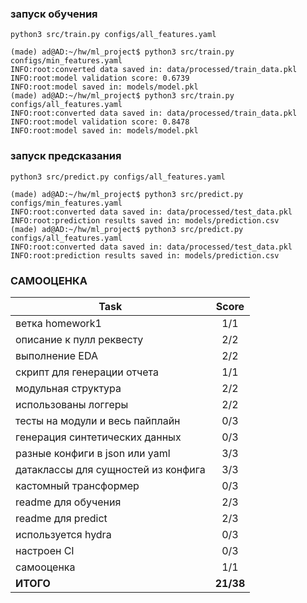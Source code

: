 ### запуск обучения
```
python3 src/train.py configs/all_features.yaml
```
```console
(made) ad@AD:~/hw/ml_project$ python3 src/train.py configs/min_features.yaml
INFO:root:converted data saved in: data/processed/train_data.pkl
INFO:root:model validation score: 0.6739
INFO:root:model saved in: models/model.pkl
(made) ad@AD:~/hw/ml_project$ python3 src/train.py configs/all_features.yaml
INFO:root:converted data saved in: data/processed/train_data.pkl
INFO:root:model validation score: 0.8478
INFO:root:model saved in: models/model.pkl
```

### запуск предсказания 
```
python3 src/predict.py configs/all_features.yaml
```
```console
(made) ad@AD:~/hw/ml_project$ python3 src/predict.py configs/min_features.yaml
INFO:root:converted data saved in: data/processed/test_data.pkl
INFO:root:prediction results saved in: models/prediction.csv
(made) ad@AD:~/hw/ml_project$ python3 src/predict.py configs/all_features.yaml
INFO:root:converted data saved in: data/processed/test_data.pkl
INFO:root:prediction results saved in: models/prediction.csv
```

### САМООЦЕНКА 
| Task| Score|
| ----------------- | :-----: |
|ветка homework1|1/1|
|описание к пулл реквесту|2/2|
|выполнение EDA|2/2|
|скрипт для генерации отчета|1/1|
|модульная структура|2/2|
|использованы логгеры|2/2|
|тесты на модули и весь пайплайн|0/3|
|генерация синтетических данных|0/3|
|разные конфиги в json или yaml|3/3|
|датаклассы для сущностей из конфига|3/3|
|кастомный трансформер|0/3|
|readme для обучения|2/3|
|readme для predict|2/3|
|используется hydra|0/3|
|настроен CI|0/3|
|самооценка|1/1|
|**ИТОГО**|**21/38**|
